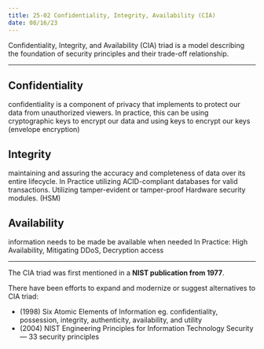 ```yaml
---
title: 25-02 Confidentiality, Integrity, Availability (CIA)
date: 08/16/23
---
```


Confidentiality, Integrity, and Availability (CIA) triad is a model describing the foundation of security principles and their trade-off relationship.

---

## Confidentiality

confidentiality is a component of privacy that implements to protect our data from unauthorized viewers. In practice, this can be using cryptographic keys to encrypt our data and using keys to encrypt our keys (envelope encryption)

## Integrity

maintaining and assuring the accuracy and completeness of data over its entire lifecycle. In Practice utilizing ACID-compliant databases for valid transactions. Utilizing tamper-evident or tamper-proof Hardware security modules. (HSM)

## Availability

information needs to be made be available when needed In Practice: High Availability, Mitigating DDoS, Decryption access

---

The CIA triad was first mentioned in a **NIST publication from 1977**.

There have been efforts to expand and modernize or suggest alternatives to CIA triad:

* (1998) Six Atomic Elements of Information eg. confidentiality, possession, integrity, authenticity, availability, and utility
* (2004) NIST Engineering Principles for Information Technology Security — 33 security principles
